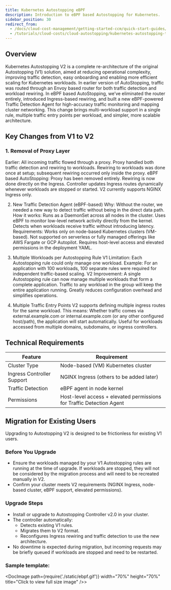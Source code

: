 ```yaml
---
title: Kubernetes Autostopping eBPF
description: Introduction to eBPF based Autostopping for Kubernetes.
sidebar_position: 30
redirect_from:
  - /docs/cloud-cost-management/getting-started-ccm/quick-start-guides/kubernetes-autostopping-traefik
  - /tutorials/cloud-costs/cloud-autostopping/kubernetes-autostopping-traefik
---
```


## Overview

Kubernetes Autostopping V2 is a complete re-architecture of the original Autostopping (V1) solution, aimed at reducing operational complexity, improving traffic detection, easy onboarding and enabling more efficient scaling for Kubernetes workloads.
In earlier version of AutoStopping, traffic was routed through an Envoy based router for both traffic detection and workload rewiring. In eBPF based AutoStopping, we’ve eliminated the router entirely, introduced Ingress-based rewiring, and built a new eBPF-powered Traffic Detection Agent for high-accuracy traffic monitoring and mapping cluster networking.
This change brings multi-workload support in a single rule, multiple traffic entry points per workload, and simpler, more scalable architecture.

## Key Changes from V1 to V2

### 1. Removal of Proxy Layer
Earlier:
All incoming traffic flowed through a proxy.
Proxy handled both traffic detection and rewiring to workloads.
Rewiring to workloads was done once at setup; subsequent rewiring occurred only inside the proxy.
eBPF based AutoStopping:
Proxy has been removed entirely.
Rewiring is now done directly on the Ingress.
Controller updates Ingress routes dynamically whenever workloads are stopped or started.
V2 currently supports NGINX Ingress only.

2. New Traffic Detection Agent (eBPF-based)
Why: Without the router, we needed a new way to detect traffic without being in the direct data path.
How it works:
Runs as a DaemonSet across all nodes in the cluster.
Uses eBPF to monitor low-level network activity directly from the kernel.
Detects when workloads receive traffic without introducing latency.
Requirements:
Works only on node-based Kubernetes clusters (VM-based).
Not supported on serverless or fully managed offerings like AWS Fargate or GCP Autopilot.
Requires host-level access and elevated permissions in the deployment YAML.

3. Multiple Workloads per Autostopping Rule
V1 Limitation:
Each Autostopping rule could only manage one workload.
Example: For an application with 100 workloads, 100 separate rules were required for independent traffic-based scaling.
V2 Improvement:
A single Autostopping rule can now manage multiple workloads that form a complete application.
Traffic to any workload in the group will keep the entire application running.
Greatly reduces configuration overhead and simplifies operations.

4. Multiple Traffic Entry Points
V2 supports defining multiple ingress routes for the same workload.
This means:
Whether traffic comes via external.example.com or internal.example.com (or any other configured host/path), the application will start automatically.
Useful for workloads accessed from multiple domains, subdomains, or ingress controllers.


## Technical Requirements

Feature | Requirement
--- | ---
Cluster Type | Node-based (VM) Kubernetes cluster
Ingress Controller Support | NGINX Ingress (others to be added later)
Traffic Detection | eBPF agent in node kernel
Permissions | Host-level access + elevated permissions for Traffic Detection Agent

## Migration for Existing Users

Upgrading to Autostopping V2 is designed to be frictionless for existing V1 users.

### Before You Upgrade

- Ensure the workloads managed by your V1 Autostopping rules are running at the time of upgrade. If workloads are stopped, they will not be considered by the migration process and will need to be recreated manually in V2.
- Confirm your cluster meets V2 requirements (NGINX Ingress, node-based cluster, eBPF support, elevated permissions).

### Upgrade Steps

- Install or upgrade to Autostopping Controller v2.0 in your cluster.
- The controller automatically:
    - Detects existing V1 rules.
    - Migrates them to V2 format.
    - Reconfigures Ingress rewiring and traffic detection to use the new architecture.
- No downtime is expected during migration, but incoming requests may be briefly queued if workloads are stopped and need to be restarted.

### Sample template:

  <DocImage path={require('./static/ebpf.gif')} width="70%" height="70%" title="Click to view full size image" />>